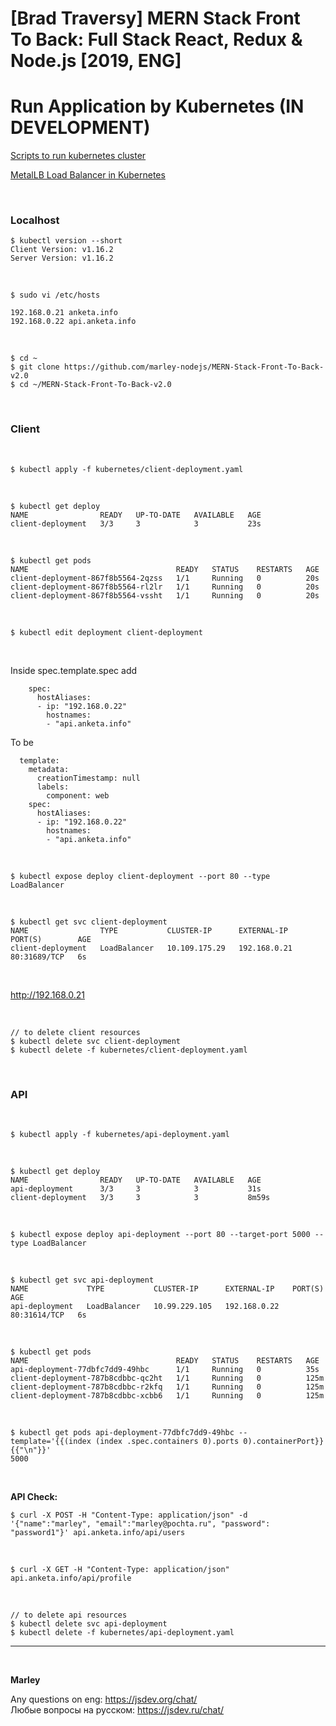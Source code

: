 # [Brad Traversy] MERN Stack Front To Back: Full Stack React, Redux &amp; Node.js [2019, ENG]

# Run Application by Kubernetes (IN DEVELOPMENT)

<a href="https://sysadm.ru/devops/containers/kubernetes/kubeadm/vagrant-centos7-3-node-kubernetes-cluster/">Scripts to run kubernetes cluster</a>

<a href="https://sysadm.ru/devops/containers/kubernetes/kubeadm/metal-lb/">MetalLB Load Balancer in Kubernetes</a>

<br/>

### Localhost

    $ kubectl version --short
    Client Version: v1.16.2
    Server Version: v1.16.2

<br/>

    $ sudo vi /etc/hosts

    192.168.0.21 anketa.info
    192.168.0.22 api.anketa.info

<br/>

    $ cd ~
    $ git clone https://github.com/marley-nodejs/MERN-Stack-Front-To-Back-v2.0
    $ cd ~/MERN-Stack-Front-To-Back-v2.0

<br/>

### Client

<br/>

    $ kubectl apply -f kubernetes/client-deployment.yaml

<br/>

    $ kubectl get deploy
    NAME                READY   UP-TO-DATE   AVAILABLE   AGE
    client-deployment   3/3     3            3           23s

<br/>

    $ kubectl get pods
    NAME                                 READY   STATUS    RESTARTS   AGE
    client-deployment-867f8b5564-2qzss   1/1     Running   0          20s
    client-deployment-867f8b5564-rl2lr   1/1     Running   0          20s
    client-deployment-867f8b5564-vssht   1/1     Running   0          20s

<br/>

    $ kubectl edit deployment client-deployment

<br/>

Inside spec.template.spec add

```
    spec:
      hostAliases:
      - ip: "192.168.0.22"
        hostnames:
        - "api.anketa.info"
```

To be

```
  template:
    metadata:
      creationTimestamp: null
      labels:
        component: web
    spec:
      hostAliases:
      - ip: "192.168.0.22"
        hostnames:
        - "api.anketa.info"
```

<br/>

    $ kubectl expose deploy client-deployment --port 80 --type LoadBalancer

<br/>

    $ kubectl get svc client-deployment
    NAME                TYPE           CLUSTER-IP      EXTERNAL-IP    PORT(S)        AGE
    client-deployment   LoadBalancer   10.109.175.29   192.168.0.21   80:31689/TCP   6s

<br/>

http://192.168.0.21

<br/>

    // to delete client resources
    $ kubectl delete svc client-deployment
    $ kubectl delete -f kubernetes/client-deployment.yaml

<br/>

### API

<br/>

    $ kubectl apply -f kubernetes/api-deployment.yaml

<br/>

    $ kubectl get deploy
    NAME                READY   UP-TO-DATE   AVAILABLE   AGE
    api-deployment      3/3     3            3           31s
    client-deployment   3/3     3            3           8m59s

<br/>

    $ kubectl expose deploy api-deployment --port 80 --target-port 5000 --type LoadBalancer

<br/>

    $ kubectl get svc api-deployment
    NAME             TYPE           CLUSTER-IP      EXTERNAL-IP    PORT(S)        AGE
    api-deployment   LoadBalancer   10.99.229.105   192.168.0.22   80:31614/TCP   6s

<br/>

    $ kubectl get pods
    NAME                                 READY   STATUS    RESTARTS   AGE
    api-deployment-77dbfc7dd9-49hbc      1/1     Running   0          35s
    client-deployment-787b8cdbbc-qc2ht   1/1     Running   0          125m
    client-deployment-787b8cdbbc-r2kfq   1/1     Running   0          125m
    client-deployment-787b8cdbbc-xcbb6   1/1     Running   0          125m

<br/>

    $ kubectl get pods api-deployment-77dbfc7dd9-49hbc --template='{{(index (index .spec.containers 0).ports 0).containerPort}}{{"\n"}}'
    5000

<br/>

**API Check:**

    $ curl -X POST -H "Content-Type: application/json" -d '{"name":"marley", "email":"marley@pochta.ru", "password": "password1"}' api.anketa.info/api/users

<br/>

    $ curl -X GET -H "Content-Type: application/json" api.anketa.info/api/profile

<br/>

    // to delete api resources
    $ kubectl delete svc api-deployment
    $ kubectl delete -f kubernetes/api-deployment.yaml

<!--
    kubectl uncordon node1.k8s && kubectl cordon node2.k8s
-->

---

<br/>

**Marley**

Any questions on eng: https://jsdev.org/chat/  
Любые вопросы на русском: https://jsdev.ru/chat/